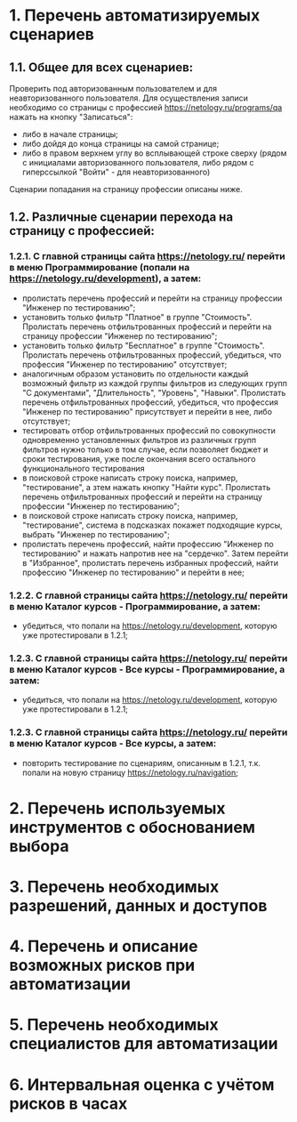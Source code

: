 # 1. Перечень автоматизируемых сценариев

## 1.1. Общее для всех сценариев:
Проверить под авторизованным пользователем и для неавторизованного пользователя. Для осуществления записи необходимо со страницы с профессией https://netology.ru/programs/qa нажать на кнопку "Записаться":
- либо в начале страницы;
- либо дойдя до конца страницы на самой странице;
- либо в правом верхнем углу во всплывающей строке сверху (рядом с инициалами авторизованного пользователя, либо рядом с гиперссылкой "Войти" - для неавторизованного)

Сценарии попадания на страницу профессии описаны ниже.

## 1.2. Различные сценарии перехода на страницу с профессией:
### 1.2.1. С главной страницы сайта https://netology.ru/ перейти в меню Программирование (попали на https://netology.ru/development), а затем:
-  пролистать перечень профессий и перейти на страницу профессии "Инженер по тестированию";
-  установить только фильтр "Платное" в группе "Стоимость". Пролистать перечень отфильтрованных профессий и перейти на страницу профессии "Инженер по тестированию";
-  установить только фильтр "Бесплатное" в группе "Стоимость". Пролистать перечень отфильтрованных профессий, убедиться, что профессия "Инженер по тестированию" отсутствует;
-  аналогичным образом установить по отдельности каждый возможный фильтр из каждой группы фильтров из следующих групп "С документами", "Длительность", "Уровень", "Навыки". Пролистать перечень отфильтрованных профессий, убедиться, что профессия "Инженер по тестированию" присутствует и перейти в нее, либо отсутствует;
-  тестировать отбор отфильтрованных профессий по совокупности одновременно установленных фильтров из различных групп фильтров нужно только в том случае, если позволяет бюджет и сроки тестирования, уже после окончания всего остального функционального тестирования
-  в поисковой строке написать строку поиска, например, "тестирование", а зтем нажать кнопку "Найти курс". Пролистать перечень отфильтрованных профессий и перейти на страницу профессии "Инженер по тестированию";
-  в поисковой строке написать строку поиска, например, "тестирование", система в подсказках покажет подходящие курсы, выбрать "Инженер по тестированию";
-  пролистать перечень профессий, найти профессию "Инженер по тестированию" и нажать напротив нее на "сердечко". Затем перейти в "Избранное", пролистать перечень избранных профессий, найти профессию "Инженер по тестированию" и перейти в нее;
### 1.2.2. С главной страницы сайта https://netology.ru/ перейти в меню Каталог курсов - Программирование, а затем:
-  убедиться, что попали на https://netology.ru/development, которую уже протестировали в 1.2.1;
### 1.2.3. С главной страницы сайта https://netology.ru/ перейти в меню Каталог курсов - Все курсы - Программирование, а затем:
-  убедиться, что попали на https://netology.ru/development, которую уже протестировали в 1.2.1;
### 1.2.3. С главной страницы сайта https://netology.ru/ перейти в меню Каталог курсов - Все курсы, а затем:
-  повторить тестирование по сценариям, описанным в 1.2.1, т.к. попали на новую страницу https://netology.ru/navigation;

# 2. Перечень используемых инструментов с обоснованием выбора


# 3. Перечень необходимых разрешений, данных и доступов
# 4. Перечень и описание возможных рисков при автоматизации
# 5. Перечень необходимых специалистов для автоматизации
# 6. Интервальная оценка с учётом рисков в часах